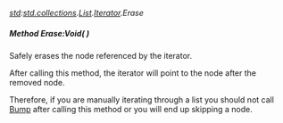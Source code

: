 _[std](../../modules/std/std-module.md):[std.collections](../../modules/std/std-collections.md).[List<T>](../../modules/std/std-collections-list.md).[Iterator](../../modules/std/std-collections-list-iterator.md).Erase_
##### Method Erase:Void(  )
Safely erases the node referenced by the iterator.

After calling this method, the iterator will point to the node after the removed node.

Therefore, if you are manually iterating through a list you should not call [Bump](std-collections-list-iterator-bump.md) after calling this method or you
will end up skipping a node.
